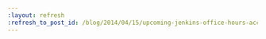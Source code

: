 ```yaml
---
:layout: refresh
:refresh_to_post_id: /blog/2014/04/15/upcoming-jenkins-office-hours-acceptance-test-harness
---
```

